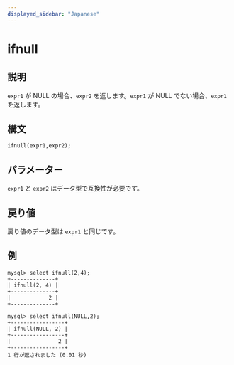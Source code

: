 ```yaml
---
displayed_sidebar: "Japanese"
---
```


# ifnull

## 説明

`expr1` が NULL の場合、`expr2` を返します。`expr1` が NULL でない場合、`expr1` を返します。

## 構文

```Haskell
ifnull(expr1,expr2);
```

## パラメーター

`expr1` と `expr2` はデータ型で互換性が必要です。

## 戻り値

戻り値のデータ型は `expr1` と同じです。

## 例

```Plain Text
mysql> select ifnull(2,4);
+--------------+
| ifnull(2, 4) |
+--------------+
|            2 |
+--------------+

mysql> select ifnull(NULL,2);
+-----------------+
| ifnull(NULL, 2) |
+-----------------+
|               2 |
+-----------------+
1 行が返されました (0.01 秒)
```
